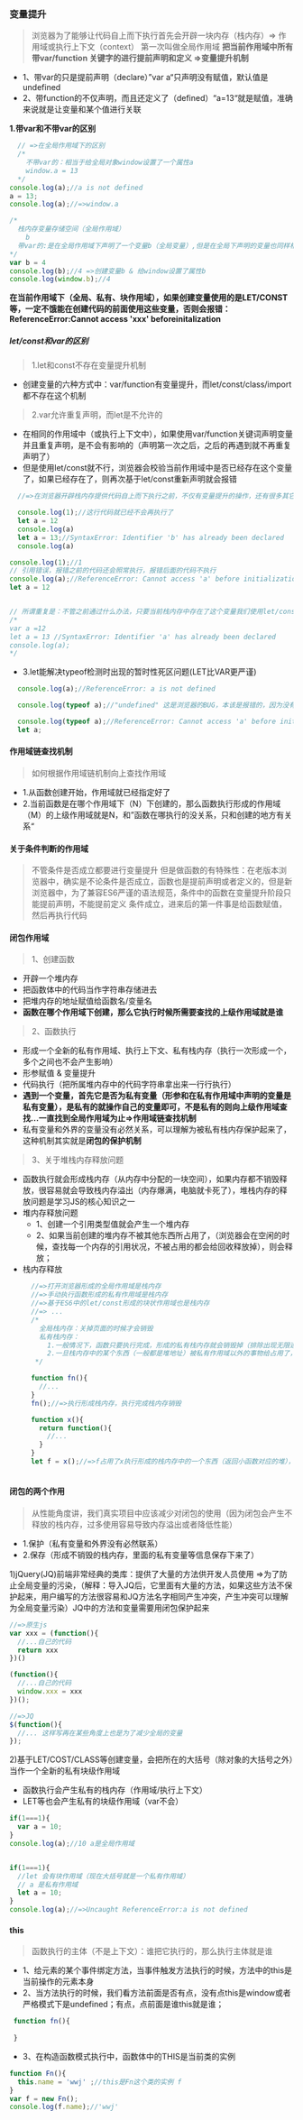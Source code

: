 ### 变量提升
> 浏览器为了能够让代码自上而下执行首先会开辟一块内存（栈内存）=> 作用域或执行上下文（context） 第一次叫做全局作用域  **把当前作用域中所有带var/function 关键字的进行提前声明和定义 =>变量提升机制**
 - 1、带var的只是提前声明（declare）”var a“只声明没有赋值，默认值是undefined
 - 2、带function的不仅声明，而且还定义了（defined）“a=13“就是赋值，准确来说就是让变量和某个值进行关联
  
**1.带var和不带var的区别**
  ```javascript
    // =>在全局作用域下的区别
    /* 
      不带var的：相当于给全局对象window设置了一个属性a
      window.a = 13
    */
  console.log(a);//a is not defined
  a = 13;
  console.log(a);//=>window.a

  /* 
    栈内存变量存储空间（全局作用域）
      b
    带var的:是在全局作用域下声明了一个变量b（全局变量）,但是在全局下声明的变量也同样相当于给window增加了一个对应的属性（只有全局作用域具备这个特点）
  */
  var b = 4
  console.log(b);//4 =>创建变量b & 给window设置了属性b
  console.log(window.b);//4
  ```

**在当前作用域下（全局、私有、块作用域），如果创建变量使用的是LET/CONST等，一定不饿能在创建代码的前面使用这些变量，否则会报错：ReferenceError:Cannot access 'xxx' beforeinitalization**

##### let/const和var的区别
> 1.let和const不存在变量提升机制
  - 创建变量的六种方式中：var/function有变量提升，而let/const/class/import都不存在这个机制
> 2.var允许重复声明，而let是不允许的
  - 在相同的作用域中（或执行上下文中），如果使用var/function关键词声明变量并且重复声明，是不会有影响的（声明第一次之后，之后的再遇到就不再重复声明了）
  - 但是使用let/const就不行，浏览器会校验当前作用域中是否已经存在这个变量了，如果已经存在了，则再次基于let/const重新声明就会报错
  
  ```javascript
    //=>在浏览器开辟栈内存提供代码自上而下执行之前，不仅有变量提升的操作，还有很多其它的操作=>”词法解析“或者”词法检测“：就是检测当前即将要执行的代码是否会出现"语法错误 SyntaxError"，如果出现错误，代码将不会再执行（第一行都不会执行）

    console.log(1);//这行代码就已经不会再执行了
    let a = 12
    console.log(a)
    let a = 13;//SyntaxError: Identifier 'b' has already been declared 
    console.log(a)
  ```

  ```javascript
  console.log(1);//1
  // 引用错误，报错之前的代码还会照常执行，报错后面的代码不执行
  console.log(a);//ReferenceError: Cannot access 'a' before initialization
  let a = 12


  // 所谓重复是：不管之前通过什么办法，只要当前栈内存中存在了这个变量我们使用let/const等 重复再声明这个变量就是语法错误
  /* 
  var a =12
  let a = 13 //SyntaxError: Identifier 'a' has already been declared 
  console.log(a);
  */
  
  ```
- 3.let能解决typeof检测时出现的暂时性死区问题(LET比VAR更严谨)
```javascript
  console.log(a);//ReferenceError: a is not defined

  console.log(typeof a);//"undefined" 这是浏览器的BUG，本该是报错的，因为没有a。但是没报错 （暂时性死区）

  console.log(typeof a);//ReferenceError: Cannot access 'a' before initialization
  let a; 
```
#### 作用域链查找机制
> 如何根据作用域链机制向上查找作用域
  - 1.从函数创建开始，作用域就已经指定好了
  - 2.当前函数是在哪个作用域下（N）下创建的，那么函数执行形成的作用域（M）的上级作用域就是N，和”函数在哪执行的没关系，只和创建的地方有关系“


#### 关于条件判断的作用域
> 不管条件是否成立都要进行变量提升
> 但是做函数的有特殊性：在老版本浏览器中，确实是不论条件是否成立，函数也是提前声明或者定义的，但是新浏览器中，为了兼容ES6严谨的语法规范，条件中的函数在变量提升阶段只能提前声明，不能提前定义
> 条件成立，进来后的第一件事是给函数赋值，然后再执行代码

#### 闭包作用域
> 1、创建函数
  - 开辟一个堆内存
  - 把函数体中的代码当作字符串存储进去
  - 把堆内存的地址赋值给函数名/变量名
  - **函数在哪个作用域下创建，那么它执行时候所需要查找的上级作用域就是谁**
> 2、函数执行
  - 形成一个全新的私有作用域、执行上下文、私有栈内存（执行一次形成一个，多个之间也不会产生影响）
  - 形参赋值 & 变量提升
  - 代码执行（把所属堆内存中的代码字符串拿出来一行行执行）
  - **遇到一个变量，首先它是否为私有变量（形参和在私有作用域中声明的变量是私有变量），是私有的就操作自己的变量即可，不是私有的则向上级作用域查找...一直找到全局作用域为止=>作用域链查找机制**
  - 私有变量和外界的变量没有必然关系，可以理解为被私有栈内存保护起来了，这种机制其实就是**闭包的保护机制**
> 3、关于堆栈内存释放问题
  - 函数执行就会形成栈内存（从内存中分配的一块空间），如果内存都不销毁释放，很容易就会导致栈内存溢出（内存爆满，电脑就卡死了），堆栈内存的释放问题是学习JS的核心知识之一
  - 堆内存释放问题
    + 1、创建一个引用类型值就会产生一个堆内存
    + 2、如果当前创建的堆内存不被其他东西所占用了，（浏览器会在空闲的时候，查找每一个内存的引用状况，不被占用的都会给回收释放掉），则会释放； 
  - 栈内存释放
    ```javascript
      //=>打开浏览器形成的全局作用域是栈内存
      //=>手动执行函数形成的私有作用域是栈内存
      //=>基于ES6中的let/const形成的块状作用域也是栈内存
      //=> ...
      /* 
        全局栈内存：关掉页面的时候才会销毁
        私有栈内存：
          1.一般情况下，函数只要执行完成，形成的私有栈内存就会销毁掉（排除出现无限递归、出现死循环的模式）
          2.一旦栈内存中的某个东西（一般都是堆地址）被私有作用域以外的事物给占用了，则当前栈内存不能立即被释放销毁（特点：私有作用域中的私有变量等信息也被保留下来了）=> 市面上认为的闭包：函数执行形成不能被释放的私有栈内存，这样的才是闭包
       */

      function fn(){
        //...
      }
      fn();//=>执行形成栈内存，执行完成栈内存销毁

      function x(){
        return function(){
          //...
        }
      }
      let f = x();//=>f占用了x执行形成的栈内存中的一个东西（返回小函数对应的堆），则x执行形成的栈内存不能被释放了
      
    ```
#### 闭包的两个作用
> 从性能角度讲，我们真实项目中应该减少对闭包的使用（因为闭包会产生不释放的栈内存，过多使用容易导致内存溢出或者降低性能）
- 1.保护（私有变量和外界没有必然联系）
- 2.保存（形成不销毁的栈内存，里面的私有变量等信息保存下来了）

1)jQuery(JQ)前端非常经典的类库：提供了大量的方法供开发人员使用
=>为了防止全局变量的污染，（解释：导入JQ后，它里面有大量的方法，如果这些方法不保护起来，用户编写的方法很容易和JQ方法名字相同产生冲突，产生冲突可以理解为全局变量污染）JQ中的方法和变量需要用闭包保护起来
  ```javascript
  //=>原生js
  var xxx = (function(){
    //...自己的代码
    return xxx
  })()

  (function(){
    //...自己的代码
    window.xxx = xxx
  })();

  //=>JQ
  $(function(){
    //... 这样写再在某些角度上也是为了减少全局的变量
  });
  ```
2)基于LET/COST/CLASS等创建变量，会把所在的大括号（除对象的大括号之外）当作一个全新的私有块级作用域
- 函数执行会产生私有的栈内存（作用域/执行上下文）
- LET等也会产生私有的块级作用域（var不会）
```javascript
if(1===1){
  var a = 10;
}
console.log(a);//10 a是全局作用域


if(1===1){
  //let 会有块作用域（现在大括号就是一个私有作用域）
  // a 是私有作用域
  let a = 10;
}
console.log(a);//=>Uncaught ReferenceError:a is not defined
```

#### this
> 函数执行的主体（不是上下文）：谁把它执行的，那么执行主体就是谁
 - 1、给元素的某个事件绑定方法，当事件触发方法执行的时候，方法中的this是当前操作的元素本身
 - 2、当方法执行的时候，我们看方法前面是否有点，没有点this是window或者严格模式下是undefined；有点，点前面是谁this就是谁；
 ```javascript
  function fn(){
    
  }
 ```
 - 3、在构造函数模式执行中，函数体中的THIS是当前类的实例
  ```javascript
  function Fn(){
    this.name = 'wwj' ;//this是Fn这个类的实例 f
  }
  var f = new Fn();
  console.log(f.name);//'wwj'
  ```